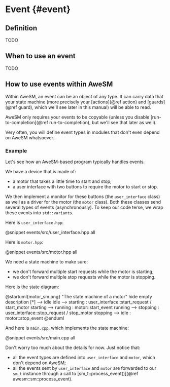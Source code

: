 # Event {#event}

## Definition

TODO

## When to use an event

TODO

## How to use events within AweSM

Within AweSM, an event can be an object of any type. It can carry data that your state machine (more precisely your [actions](@ref action) and [guards](@ref guard), which we'll see later in this manual) will be able to read.

AweSM only requires your events to be copyable (unless you disable [run-to-completion](@ref run-to-completion), but we'll see that later as well).

Very often, you will define event types in modules that don't even depend on AweSM whatsoever.

### Example

Let's see how an AweSM-based program typically handles events.

We have a device that is made of:
* a motor that takes a little time to start and stop;
* a user interface with two buttons to require the motor to start or stop.

We then implement a monitor for these buttons (the `user_interface` class) as well as a driver for the motor (the `motor` class). Both these classes send several types of events (asynchronously). To keep our code terse, we wrap these events into `std::variant`s.

Here is `user_interface.hpp`:

@snippet events/src/user_interface.hpp all

Here is `motor.hpp`:

@snippet events/src/motor.hpp all

We need a state machine to make sure:
* we don't forward multiple start requests while the motor is starting;
* we don't forward multiple stop requests while the motor is stopping.

Here is the state diagram:

@startuml{motor_sm.png} "The state machine of a motor"
hide empty description
[*] --> idle
idle --> starting : user_interface::start_request / start_motor
starting --> running : motor::start_event
running --> stopping : user_interface::stop_request / stop_motor
stopping --> idle : motor::stop_event
@enduml

And here is `main.cpp`, which implements the state machine:

@snippet events/src/main.cpp all

Don't worry too much about the details for now. Just notice that:
* all the event types are defined into `user_interface` and `motor`, which don't depend on AweSM;
* all the events sent by `user_interface` and `motor` are forwarded to our `sm_t` instance through a call to [sm_t::process_event()](@ref awesm::sm::process_event).
